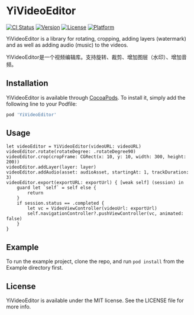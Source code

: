 # YiVideoEditor

[![CI Status](https://img.shields.io/travis/coderyi/YiVideoEditor.svg?style=flat)](https://travis-ci.org/coderyi/YiVideoEditor)
[![Version](https://img.shields.io/cocoapods/v/YiVideoEditor.svg?style=flat)](https://cocoapods.org/pods/YiVideoEditor)
[![License](https://img.shields.io/cocoapods/l/YiVideoEditor.svg?style=flat)](https://cocoapods.org/pods/YiVideoEditor)
[![Platform](https://img.shields.io/cocoapods/p/YiVideoEditor.svg?style=flat)](https://cocoapods.org/pods/YiVideoEditor)


YiVideoEditor is a library for rotating, cropping, adding layers (watermark) and as well as adding audio (music) to the videos.

YiVideoEditor是一个视频编辑库。支持旋转、裁剪、增加图层（水印）、增加音频。


## Installation

YiVideoEditor is available through [CocoaPods](https://cocoapods.org). To install
it, simply add the following line to your Podfile:

```ruby
pod 'YiVideoEditor'
```

## Usage

```
let videoEditor = YiVideoEditor(videoURL: videoURL)
videoEditor.rotate(rotateDegree: .rotateDegree90)
videoEditor.crop(cropFrame: CGRect(x: 10, y: 10, width: 300, height: 200))
videoEditor.addLayer(layer: layer)
videoEditor.addAudio(asset: audioAsset, startingAt: 1, trackDuration: 3)
videoEditor.export(exportURL: exportUrl) { [weak self] (session) in
    guard let `self` = self else {
        return
    }
    if session.status == .completed {
        let vc = VideoViewController(videoUrl: exportUrl)
        self.navigationController?.pushViewController(vc, animated: false)
    }
}

```

## Example

To run the example project, clone the repo, and run `pod install` from the Example directory first.




## License

YiVideoEditor is available under the MIT license. See the LICENSE file for more info.
